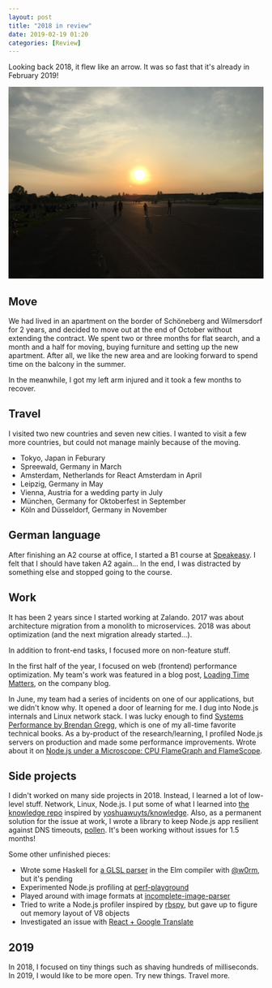 ```yaml
---
layout: post
title: "2018 in review"
date: 2019-02-19 01:20
categories: [Review]
---
```


Looking back 2018, it flew like an arrow. It was so fast that it's already in February 2019!

![Sunset at Tempelhof in April](/images/tempelhof.jpg)

## Move

We had lived in an apartment on the border of Schöneberg and Wilmersdorf for 2 years, and decided to move out at the end of October without extending the contract. We spent two or three months for flat search, and a month and a half for moving, buying furniture and setting up the new apartment. After all, we like the new area and are looking forward to spend time on the balcony in the summer.

In the meanwhile, I got my left arm injured and it took a few months to recover.

## Travel

I visited two new countries and seven new cities. I wanted to visit a few more countries, but could not manage mainly because of the moving.

- Tokyo, Japan in Feburary
- Spreewald, Germany in March
- Amsterdam, Netherlands for React Amsterdam in April
- Leipzig, Germany in May
- Vienna, Austria for a wedding party in July
- München, Germany for Oktoberfest in September
- Köln and Düsseldorf, Germany in November

## German language

After finishing an A2 course at office, I started a B1 course at [Speakeasy](https://www.speakeasysprachzeug.de/en). I felt that I should have taken A2 again... In the end, I was distracted by something else and stopped going to the course.

## Work

It has been 2 years since I started working at Zalando. 2017 was about architecture migration from a monolith to microservices. 2018 was about optimization (and the next migration already started...).

In addition to front-end tasks, I focused more on non-feature stuff.

In the first half of the year, I focused on web (frontend) performance optimization. My team's work was featured in a blog post, [Loading Time Matters](https://jobs.zalando.com/tech/blog/loading-time-matters/), on the company blog.

In June, my team had a series of incidents on one of our applications, but we didn't know why. It opened a door of learning for me. I dug into Node.js internals and Linux network stack. I was lucky enough to find [Systems Performance by Brendan Gregg](http://www.brendangregg.com/sysperfbook.html), which is one of my all-time favorite technical books. As a by-product of the research/learning, I profiled Node.js servers on production and made some performance improvements. Wrote about it on [Node.js under a Microscope: CPU FlameGraph and FlameScope](/blog/2018/09/16/node-js-under-a-microscope/).

## Side projects

I didn't worked on many side projects in 2018. Instead, I learned a lot of low-level stuff. Network, Linux, Node.js. I put some of what I learned into [the knowledge repo](https://github.com/shuhei/knowledge) inspired by [yoshuawuyts/knowledge](https://github.com/yoshuawuyts/knowledge). Also, as a permanent solution for the issue at work, I wrote a library to keep Node.js app resilient against DNS timeouts, [pollen](https://github.com/shuhei/pollen). It's been working without issues for 1.5 months!

Some other unfinished pieces:

- Wrote some Haskell for [a GLSL parser](https://github.com/shuhei/elm-compiler/pull/1) in the Elm compiler with [@w0rm](https://github.com/w0rm), but it's pending
- Experimented Node.js profiling at [perf-playground](https://github.com/shuhei/perf-playground)
- Played around with image formats at [incomplete-image-parser](https://github.com/shuhei/incomplete-image-parser)
- Tried to write a Node.js profiler inspired by [rbspy](https://github.com/rbspy/rbspy), but gave up to figure out memory layout of V8 objects
- Investigated an issue with [React + Google Translate](https://github.com/facebook/react/issues/11538#issuecomment-390386520)

## 2019

In 2018, I focused on tiny things such as shaving hundreds of milliseconds. In 2019, I would like to be more open. Try new things. Travel more.
